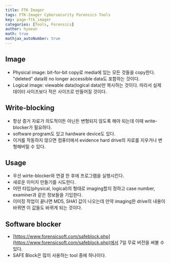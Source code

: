 ```yaml
---
title: FTK Imager
tags: FTK-Imager Cybersecurity Forensics Tools
key: page-ftk_imager
categories: [Tools, Forensics]
author: hyoeun
math: true
mathjax_autoNumber: true
---
```


## Image
* Physical image: bit-for-bit copy로 media에 있는 모든 것들을 copy한다. "deleted" data와 no longer accessible data도 포함하는 것이다.
* Logical image: viewable data(logical data)만 복사하는 것이다. 따라서 실제 데이터 사이즈보다 적은 사이즈로 만들어질 것이다.

## Write-blocking
* 항상 증거 자료가 의도적이든 아닌든 변형되지 않도록 해야 되는데 이때 write-blocker가 필요하다.
* software program도 있고 hardware device도 있다.
* 이거를 작동하지 않으면 컴퓨터에서 evidence hard drive의 자료를 지우거나 변형해버릴 수 있다.

## Usage
* 우선 wirte-blocker와 연결 한 후에 프로그램을 실행시킨다.
* 새로운 이미지 만들기를 시도한다.
* 어떤 타입(physical, logical)의 형태로 imaging할지 정하고 case number, examiner과 같은 정보들을 기입한다.
* 이미징 작업이 끝나면 MD5, SHA1 값이 나오는데 만약 imaging한 drive의 내용이 바뀌면 이 값들도 바뀌게 되는 것이다.

## Software blocker
* [https://www.forensicsoft.com/safeblock.php](https://www.forensicsoft.com/safeblock.php)에서 7일 무료 버전을 써볼 수 있다.
* SAFE Block은 많이 사용하는 tool 중에 하나이다.